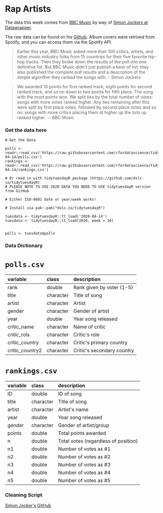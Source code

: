 # Rap Artists

The data this week comes from [BBC Music](http://www.bbc.com/culture/story/20191007-the-greatest-hip-hop-songs-of-all-time-who-voted) by way of [Simon Jockers at Datawrapper](https://blog.datawrapper.de/best-hip-hop-songs-of-all-time-visualized/).

The raw data can be found on his [Github](https://github.com/sjockers/bbc-best-rapmusic). Album covers were retrived from Spotify, and you can access them via the Spotify API.

> Earlier this year, BBC Music asked more than 100 critics, artists, and other music industry folks from 15 countries for their five favorite hip-hop tracks. Then they broke down the results of the poll into one definitive list. But BBC Music didn't just publish a best-of list, they also published the complete poll results and a description of the simple algorithm they ranked the songs with. - Simon Jockers

> We awarded 10 points for first ranked track, eight points for second ranked track, and so on down to two points for fifth place. The song with the most points won. We split ties by the total number of votes: songs with more votes ranked higher. Any ties remaining after this were split by first place votes, followed by second place votes and so on: songs with more critics placing them at higher up the lists up ranked higher. -- BBC Music

### Get the data here

```{r}
# Get the Data

polls <- readr::read_csv('https://raw.githubusercontent.com/rfordatascience/tidytuesday/master/data/2020/2020-04-14/polls.csv')
rankings <- readr::read_csv('https://raw.githubusercontent.com/rfordatascience/tidytuesday/master/data/2020/2020-04-14/rankings.csv')

# Or read in with tidytuesdayR package (https://github.com/dslc-io/tidytuesdayR)
# PLEASE NOTE TO USE 2020 DATA YOU NEED TO USE tidytuesdayR version from GitHub

# Either ISO-8601 date or year/week works!

# Install via pak::pak("dslc-io/tidytuesdayR")

tuesdata <- tidytuesdayR::tt_load('2020-04-14')
tuesdata <- tidytuesdayR::tt_load(2020, week = 16)


polls <- tuesdata$polls
```
### Data Dictionary

# `polls.csv`

|variable        |class     |description |
|:---------------|:---------|:-----------|
|rank            |double    | Rank given by voter (1-5) |
|title           |character | Title of song|
|artist          |character | Artist |
|gender          |character | Gender of artist |
|year            |double    | Year song released |
|critic_name     |character | Name of critic|
|critic_rols     |character | Critic's role |
|critic_country  |character | Critic's primary country|
|critic_country2 |character | Critic's secondary country |

# `rankings.csv`

|variable |class     |description |
|:--------|:---------|:-----------|
|ID       |double    |ID of song |
|title    |character | Title of song  |
|artist   |character | Artist's name |
|year     |double    | Year song released |
|gender   |character | Gender of artist/group |
|points   |double    | Total points awarded |
|n        |double    |Total votes (regardless of position) |
|n1       |double    | Number of votes as #1 |
|n2       |double    |Number of votes as #2 |
|n3       |double    |Number of votes as #3 |
|n4       |double    |Number of votes as #4 |
|n5       |double    |Number of votes as #5 |

### Cleaning Script

[Simon Jocker's GitHub](https://github.com/sjockers/bbc-best-rapmusic)
